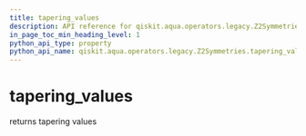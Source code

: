 ```yaml
---
title: tapering_values
description: API reference for qiskit.aqua.operators.legacy.Z2Symmetries.tapering_values
in_page_toc_min_heading_level: 1
python_api_type: property
python_api_name: qiskit.aqua.operators.legacy.Z2Symmetries.tapering_values
---
```


# tapering\_values

returns tapering values

